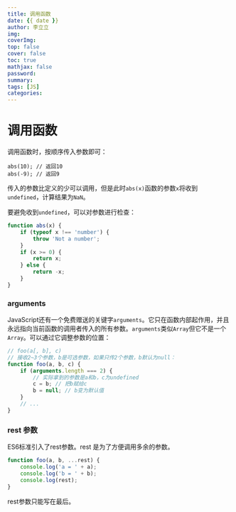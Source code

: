 ```yaml
---
title: 调用函数
date: {{ date }}
author: 李立立
img:
coverImg:
top: false
cover: false
toc: true
mathjax: false
password:
summary:
tags: [JS]
categories:
---
```


# 调用函数

调用函数时，按顺序传入参数即可：

```
abs(10); // 返回10
abs(-9); // 返回9
```

传入的参数比定义的少可以调用，但是此时`abs(x)`函数的参数`x`将收到`undefined`，计算结果为`NaN`。

要避免收到`undefined`，可以对参数进行检查：

```js
function abs(x) {
    if (typeof x !== 'number') {
        throw 'Not a number';
    }
    if (x >= 0) {
        return x;
    } else {
        return -x;
    }
}
```

### arguments

JavaScript还有一个免费赠送的关键字`arguments`。它只在函数内部起作用，并且永远指向当前函数的调用者传入的所有参数。`arguments`类似`Array`但它不是一个`Array`。可以通过它调整参数的位置：

```js
// foo(a[, b], c)
// 接收2~3个参数，b是可选参数，如果只传2个参数，b默认为null：
function foo(a, b, c) {
    if (arguments.length === 2) {
        // 实际拿到的参数是a和b，c为undefined
        c = b; // 把b赋给c
        b = null; // b变为默认值
    }
    // ...
}
```

### rest 参数

ES6标准引入了rest参数。rest 是为了方便调用多余的参数。

```js
function foo(a, b, ...rest) {
    console.log('a = ' + a);
    console.log('b = ' + b);
    console.log(rest);
}
```

rest参数只能写在最后。

